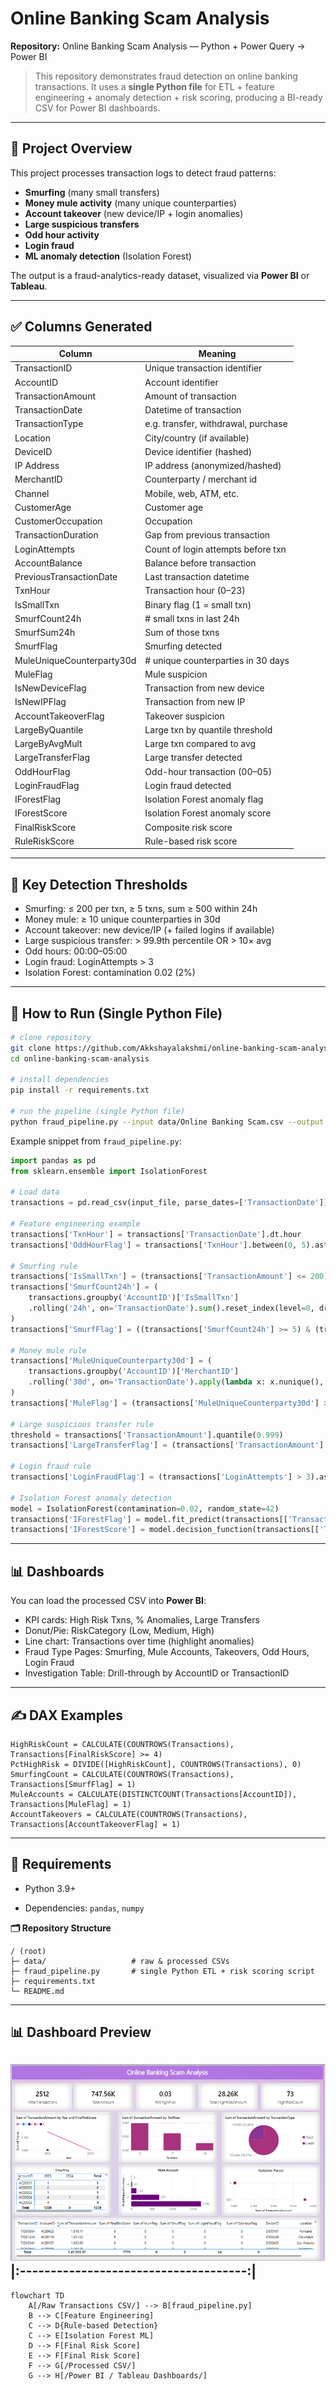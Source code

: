 # Online Banking Scam Analysis

**Repository:** Online Banking Scam Analysis — Python + Power Query → Power BI&#x20;

> This repository demonstrates fraud detection on online banking transactions. It uses a **single Python file** for ETL + feature engineering + anomaly detection + risk scoring, producing a BI-ready CSV for Power BI dashboards.

---

## 🔎 Project Overview

This project processes transaction logs to detect fraud patterns:

* **Smurfing** (many small transfers)
* **Money mule activity** (many unique counterparties)
* **Account takeover** (new device/IP + login anomalies)
* **Large suspicious transfers**
* **Odd hour activity**
* **Login fraud**
* **ML anomaly detection** (Isolation Forest)

The output is a fraud-analytics-ready dataset, visualized via **Power BI** or **Tableau**.

---

## ✅ Columns Generated

| Column                    | Meaning                             |
| ------------------------- | ----------------------------------- |
| TransactionID             | Unique transaction identifier       |
| AccountID                 | Account identifier                  |
| TransactionAmount         | Amount of transaction               |
| TransactionDate           | Datetime of transaction             |
| TransactionType           | e.g. transfer, withdrawal, purchase |
| Location                  | City/country (if available)         |
| DeviceID                  | Device identifier (hashed)          |
| IP Address                | IP address (anonymized/hashed)      |
| MerchantID                | Counterparty / merchant id          |
| Channel                   | Mobile, web, ATM, etc.              |
| CustomerAge               | Customer age                        |
| CustomerOccupation        | Occupation                          |
| TransactionDuration       | Gap from previous transaction       |
| LoginAttempts             | Count of login attempts before txn  |
| AccountBalance            | Balance before transaction          |
| PreviousTransactionDate   | Last transaction datetime           |
| TxnHour                   | Transaction hour (0–23)             |
| IsSmallTxn                | Binary flag (1 = small txn)         |
| SmurfCount24h             | # small txns in last 24h            |
| SmurfSum24h               | Sum of those txns                   |
| SmurfFlag                 | Smurfing detected                   |
| MuleUniqueCounterparty30d | # unique counterparties in 30 days  |
| MuleFlag                  | Mule suspicion                      |
| IsNewDeviceFlag           | Transaction from new device         |
| IsNewIPFlag               | Transaction from new IP             |
| AccountTakeoverFlag       | Takeover suspicion                  |
| LargeByQuantile           | Large txn by quantile threshold     |
| LargeByAvgMult            | Large txn compared to avg           |
| LargeTransferFlag         | Large transfer detected             |
| OddHourFlag               | Odd-hour transaction (00–05)        |
| LoginFraudFlag            | Login fraud detected                |
| IForestFlag               | Isolation Forest anomaly flag       |
| IForestScore              | Isolation Forest anomaly score      |
| FinalRiskScore            | Composite risk score                |
| RuleRiskScore             | Rule-based risk score               |

---

## 🧭 Key Detection Thresholds

* Smurfing: ≤ 200 per txn, ≥ 5 txns, sum ≥ 500 within 24h
* Money mule: ≥ 10 unique counterparties in 30d
* Account takeover: new device/IP (+ failed logins if available)
* Large suspicious transfer: > 99.9th percentile OR > 10× avg
* Odd hours: 00:00–05:00
* Login fraud: LoginAttempts > 3
* Isolation Forest: contamination 0.02 (2%)

---

## 🧰 How to Run (Single Python File)

```bash
# clone repository
git clone https://github.com/Akkshayalakshmi/online-banking-scam-analysis.git
cd online-banking-scam-analysis

# install dependencies
pip install -r requirements.txt

# run the pipeline (single Python file)
python fraud_pipeline.py --input data/Online Banking Scam.csv --output data/processed_transactions.csv
```

Example snippet from `fraud_pipeline.py`:

```python
import pandas as pd
from sklearn.ensemble import IsolationForest

# Load data
transactions = pd.read_csv(input_file, parse_dates=['TransactionDate'])

# Feature engineering example
transactions['TxnHour'] = transactions['TransactionDate'].dt.hour
transactions['OddHourFlag'] = transactions['TxnHour'].between(0, 5).astype(int)

# Smurfing rule
transactions['IsSmallTxn'] = (transactions['TransactionAmount'] <= 200).astype(int)
transactions['SmurfCount24h'] = (
    transactions.groupby('AccountID')['IsSmallTxn']
    .rolling('24h', on='TransactionDate').sum().reset_index(level=0, drop=True)
)
transactions['SmurfFlag'] = ((transactions['SmurfCount24h'] >= 5) & (transactions['IsSmallTxn'] == 1)).astype(int)

# Money mule rule
transactions['MuleUniqueCounterparty30d'] = (
    transactions.groupby('AccountID')['MerchantID']
    .rolling('30d', on='TransactionDate').apply(lambda x: x.nunique(), raw=False).reset_index(level=0, drop=True)
)
transactions['MuleFlag'] = (transactions['MuleUniqueCounterparty30d'] >= 10).astype(int)

# Large suspicious transfer rule
threshold = transactions['TransactionAmount'].quantile(0.999)
transactions['LargeTransferFlag'] = (transactions['TransactionAmount'] > threshold).astype(int)

# Login fraud rule
transactions['LoginFraudFlag'] = (transactions['LoginAttempts'] > 3).astype(int)

# Isolation Forest anomaly detection
model = IsolationForest(contamination=0.02, random_state=42)
transactions['IForestFlag'] = model.fit_predict(transactions[['TransactionAmount']])
transactions['IForestScore'] = model.decision_function(transactions[['TransactionAmount']])
```

---

## 📊 Dashboards

You can load the processed CSV into **Power BI**:

* KPI cards: High Risk Txns, % Anomalies, Large Transfers
* Donut/Pie: RiskCategory (Low, Medium, High)
* Line chart: Transactions over time (highlight anomalies)
* Fraud Type Pages: Smurfing, Mule Accounts, Takeovers, Odd Hours, Login Fraud
* Investigation Table: Drill-through by AccountID or TransactionID

---

## ✍️ DAX Examples

```dax
HighRiskCount = CALCULATE(COUNTROWS(Transactions), Transactions[FinalRiskScore] >= 4)
PctHighRisk = DIVIDE([HighRiskCount], COUNTROWS(Transactions), 0)
SmurfingCount = CALCULATE(COUNTROWS(Transactions), Transactions[SmurfFlag] = 1)
MuleAccounts = CALCULATE(DISTINCTCOUNT(Transactions[AccountID]), Transactions[MuleFlag] = 1)
AccountTakeovers = CALCULATE(COUNTROWS(Transactions), Transactions[AccountTakeoverFlag] = 1)
```

---

## 🔧 Requirements

* Python 3.9+

* Dependencies: `pandas`, `numpy`

**🗂 Repository Structure**

```
/ (root)
├─ data/                   # raw & processed CSVs
├─ fraud_pipeline.py       # single Python ETL + risk scoring script
├─ requirements.txt
└─ README.md
```
---
## 📊 Dashboard Preview  
![Power BI Dashboard](OBSA_Dashboard.png)  
|:-------------------------------------:|
---

```mermaid
flowchart TD
    A[/Raw Transactions CSV/] --> B[fraud_pipeline.py]
    B --> C[Feature Engineering]
    C --> D{Rule-based Detection}
    C --> E[Isolation Forest ML]
    D --> F[Final Risk Score]
    E --> F[Final Risk Score]
    F --> G[/Processed CSV/]
    G --> H[/Power BI / Tableau Dashboards/]